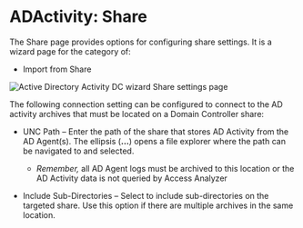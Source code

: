 # ADActivity: Share

The Share page provides options for configuring share settings. It is a wizard page for the category of:

- Import from Share

![Active Directory Activity DC wizard Share settings page](/img/product_docs/activitymonitor/config/activedirectory/share.webp)

The following connection setting can be configured to connect to the AD activity archives that must be located on a Domain Controller share:

- UNC Path – Enter the path of the share that stores AD Activity from the AD Agent(s). The ellipsis (__…__) opens a file explorer where the path can be navigated to and selected.

  - _Remember,_ all AD Agent logs must be archived to this location or the AD Activity data is not queried by Access Analyzer
- Include Sub-Directories – Select to include sub-directories on the targeted share. Use this option if there are multiple archives in the same location.
